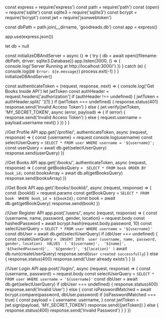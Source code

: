 const express = require('express')
const path = require('path')
const {open} = require('sqlite')
const sqlite3 = require('sqlite3')
const bcrypt = require('bcrypt')
const jwt = require('jsonwebtoken')

const dbPath = path.join(__dirname, 'goodreads.db')
const app = express()

app.use(express.json())

let db = null

const initializeDBAndServer = async () => {
  try {
    db = await open({filename: dbPath, driver: sqlite3.Database})
    app.listen(3000, () => {
      console.log('Server Running at http://localhost:3000/')
    })
  } catch (e) {
    console.log(`DB Error: ${e.message}`)
    process.exit(-1)
  }
}
initializeDBAndServer()

const authenticateToken = (request, response, next) => {
  console.log('Get Books Inside API')
  let jwtToken
  const authHeader = request.headers['authorization']
  if (authHeader !== undefined) {
    jwtToken = authHeader.split(' ')[1]
  }
  if (jwtToken === undefined) {
    response.status(401)
    response.send('Invalid Access Token')
  } else {
    jwt.verify(jwtToken, 'MY_SECRET_TOKEN', async (error, payload) => {
      if (error) {
        response.send('Invalid Access Token')
      } else {
        request.username = payload.username
        next()
      }
    })
  }
}

//Get Profile API
app.get('/profile/', authenticateToken, async (request, response) => {
  const {username} = request
  console.log(username)
  const selectUserQuery = `SELECT * FROM user WHERE username = '${username}';`
  const userQuery = await db.get(selectUserQuery)
  response.send(userQuery)
})

//Get Books API
app.get('/books/', authenticateToken, async (request, response) => {
  const getBooksQuery = `
            SELECT
              *
            FROM
             book
            ORDER BY
             book_id;`
  const booksArray = await db.all(getBooksQuery)
  response.send(booksArray)
})

//Get Book API
app.get('/books/:bookId/', async (request, response) => {
  const {bookId} = request.params
  const getBookQuery = `
      SELECT
       *
      FROM
       book 
      WHERE
       book_id = ${bookId};
    `
  const book = await db.get(getBookQuery)
  response.send(book)
})

//User Register API
app.post('/users/', async (request, response) => {
  const {username, name, password, gender, location} = request.body
  const hashedPassword = await bcrypt.hash(request.body.password, 10)
  const selectUserQuery = `SELECT * FROM user WHERE username = '${username}'`
  const dbUser = await db.get(selectUserQuery)
  if (dbUser === undefined) {
    const createUserQuery = `
      INSERT INTO 
        user (username, name, password, gender, location) 
      VALUES 
        (
          '${username}', 
          '${name}',
          '${hashedPassword}', 
          '${gender}',
          '${location}'
        )`
    await db.run(createUserQuery)
    response.send(`User created successfully`)
  } else {
    response.status(400)
    response.send('User already exists')
  }
})

//User Login API
app.post('/login/', async (request, response) => {
  const {username, password} = request.body
  const selectUserQuery = `SELECT * FROM user WHERE username = '${username}'`
  const dbUser = await db.get(selectUserQuery)
  if (dbUser === undefined) {
    response.status(400)
    response.send('Invalid User')
  } else {
    const isPasswordMatched = await bcrypt.compare(password, dbUser.password)
    if (isPasswordMatched === true) {
      const payload = {
        username: username,
      }
      const jwtToken = jwt.sign(payload, 'MY_SECRET_TOKEN')
      response.send({jwtToken})
    } else {
      response.status(400)
      response.send('Invalid Password')
    }
  }
})

